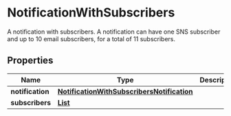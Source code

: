 

# NotificationWithSubscribers

A notification with subscribers. A notification can have one SNS subscriber and up to 10 email subscribers, for a total of 11 subscribers.

## Properties

| Name | Type | Description | Notes |
|------------ | ------------- | ------------- | -------------|
|**notification** | [**NotificationWithSubscribersNotification**](NotificationWithSubscribersNotification.md) |  |  |
|**subscribers** | [**List**](List.md) |  |  |



